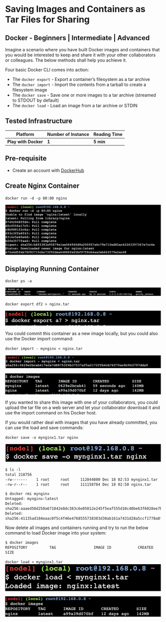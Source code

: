 # Saving Images and Containers as Tar Files for Sharing

## Docker - Beginners | Intermediate | Advanced

Imagine a scenario where you have built Docker images and containers that you would be interested to keep and share it with your other collaborators or colleagues. The below methods shall help you achieve it.

Four basic Docker CLI comes into action:

- The `docker export` - Export a container’s filesystem as a tar archive
- The `docker import` - Import the contents from a tarball to create a filesystem image
- The `docker save` - Save one or more images to a tar archive (streamed to STDOUT by default)
- The `docker load` - Load an image from a tar archive or STDIN

## Tested Infrastructure

| **Platform**         | **Number of Instance** | **Reading Time** |
| -------------------- | ---------------------- | ---------------- |
| **Play with Docker** | **1**                  | **5 min**        |

## Pre-requisite

- Create an account with [DockerHub](https://hub.docker.com/)

## Create Nginx Container

`docker run -d -p 80:80 nginx`

![nginx pull](image/saving-img-containers/nginx-pull.png)

## Displaying Running Container

`docker ps -a`

![docker images](image/saving-img-containers/psa.png)

`docker export df2 > nginx.tar`

![docker export](image/saving-img-containers/export.png)

You could commit this container as a new image locally, but you could also use the Docker import command:

`docker import - mynginx < nginx.tar`

![docker import](image/saving-img-containers/import.png)

![docker ps](image/saving-img-containers/docker_images.png)

If you wanted to share this image with one of your collaborators, you could upload the tar file on a web server and let your collaborator download it and use the import command on his Docker host.

If you would rather deal with images that you have already committed, you can use the load and save commands:

`docker save -o mynginx1.tar nginx`

![docker save](image/saving-img-containers/save.png)

```
$ ls -l
total 218756
-rw-------    1 root     root     112844800 Dec 18 02:53 mynginx1.tar
-rw-r--r--    1 root     root     111158784 Dec 18 02:50 nginx.tar
```

```
$ docker rmi mynginx
Untagged: mynginx:latest
Deleted: sha256:aaaed50d250a671042e8dc383c6e05012e245f5eaf555d10c40be63f6028ee7b
Deleted: sha256:41135ad184eaac0f5c4f46e4768555738303d30ab161a7431d28a5ccf1778a0f
```

Now delete all images and containers running and try to run the below command to load Docker image into your system:

```
$ docker images
REPOSITORY          TAG                 IMAGE ID            CREATED             SIZE
```

`docker load < mynginx1.tar`
![docker load](image/saving-img-containers/load.png)

![docker image](image/saving-img-containers/docker_images_end.png)
